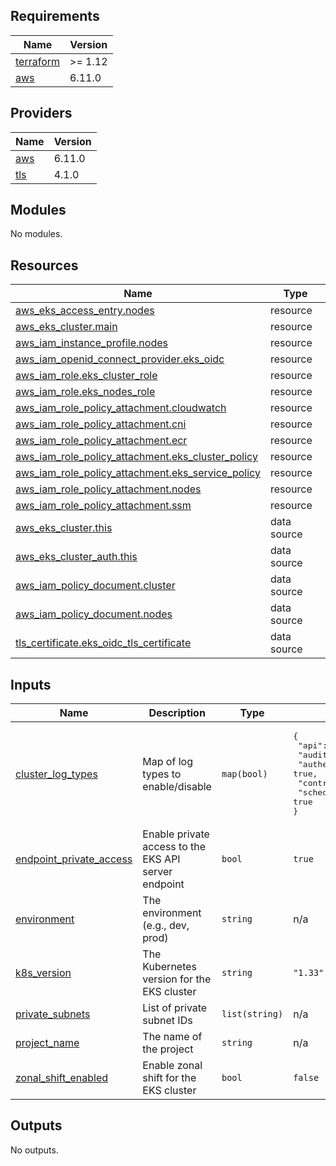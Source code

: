 <!-- BEGIN_TF_DOCS -->
## Requirements

| Name | Version |
|------|---------|
| <a name="requirement_terraform"></a> [terraform](#requirement\_terraform) | >= 1.12 |
| <a name="requirement_aws"></a> [aws](#requirement\_aws) | 6.11.0 |

## Providers

| Name | Version |
|------|---------|
| <a name="provider_aws"></a> [aws](#provider\_aws) | 6.11.0 |
| <a name="provider_tls"></a> [tls](#provider\_tls) | 4.1.0 |

## Modules

No modules.

## Resources

| Name | Type |
|------|------|
| [aws_eks_access_entry.nodes](https://registry.terraform.io/providers/hashicorp/aws/6.11.0/docs/resources/eks_access_entry) | resource |
| [aws_eks_cluster.main](https://registry.terraform.io/providers/hashicorp/aws/6.11.0/docs/resources/eks_cluster) | resource |
| [aws_iam_instance_profile.nodes](https://registry.terraform.io/providers/hashicorp/aws/6.11.0/docs/resources/iam_instance_profile) | resource |
| [aws_iam_openid_connect_provider.eks_oidc](https://registry.terraform.io/providers/hashicorp/aws/6.11.0/docs/resources/iam_openid_connect_provider) | resource |
| [aws_iam_role.eks_cluster_role](https://registry.terraform.io/providers/hashicorp/aws/6.11.0/docs/resources/iam_role) | resource |
| [aws_iam_role.eks_nodes_role](https://registry.terraform.io/providers/hashicorp/aws/6.11.0/docs/resources/iam_role) | resource |
| [aws_iam_role_policy_attachment.cloudwatch](https://registry.terraform.io/providers/hashicorp/aws/6.11.0/docs/resources/iam_role_policy_attachment) | resource |
| [aws_iam_role_policy_attachment.cni](https://registry.terraform.io/providers/hashicorp/aws/6.11.0/docs/resources/iam_role_policy_attachment) | resource |
| [aws_iam_role_policy_attachment.ecr](https://registry.terraform.io/providers/hashicorp/aws/6.11.0/docs/resources/iam_role_policy_attachment) | resource |
| [aws_iam_role_policy_attachment.eks_cluster_policy](https://registry.terraform.io/providers/hashicorp/aws/6.11.0/docs/resources/iam_role_policy_attachment) | resource |
| [aws_iam_role_policy_attachment.eks_service_policy](https://registry.terraform.io/providers/hashicorp/aws/6.11.0/docs/resources/iam_role_policy_attachment) | resource |
| [aws_iam_role_policy_attachment.nodes](https://registry.terraform.io/providers/hashicorp/aws/6.11.0/docs/resources/iam_role_policy_attachment) | resource |
| [aws_iam_role_policy_attachment.ssm](https://registry.terraform.io/providers/hashicorp/aws/6.11.0/docs/resources/iam_role_policy_attachment) | resource |
| [aws_eks_cluster.this](https://registry.terraform.io/providers/hashicorp/aws/6.11.0/docs/data-sources/eks_cluster) | data source |
| [aws_eks_cluster_auth.this](https://registry.terraform.io/providers/hashicorp/aws/6.11.0/docs/data-sources/eks_cluster_auth) | data source |
| [aws_iam_policy_document.cluster](https://registry.terraform.io/providers/hashicorp/aws/6.11.0/docs/data-sources/iam_policy_document) | data source |
| [aws_iam_policy_document.nodes](https://registry.terraform.io/providers/hashicorp/aws/6.11.0/docs/data-sources/iam_policy_document) | data source |
| [tls_certificate.eks_oidc_tls_certificate](https://registry.terraform.io/providers/hashicorp/tls/latest/docs/data-sources/certificate) | data source |

## Inputs

| Name | Description | Type | Default | Required |
|------|-------------|------|---------|:--------:|
| <a name="input_cluster_log_types"></a> [cluster\_log\_types](#input\_cluster\_log\_types) | Map of log types to enable/disable | `map(bool)` | <pre>{<br/>  "api": true,<br/>  "audit": true,<br/>  "authenticator": true,<br/>  "controllerManager": true,<br/>  "scheduler": true<br/>}</pre> | no |
| <a name="input_endpoint_private_access"></a> [endpoint\_private\_access](#input\_endpoint\_private\_access) | Enable private access to the EKS API server endpoint | `bool` | `true` | no |
| <a name="input_environment"></a> [environment](#input\_environment) | The environment (e.g., dev, prod) | `string` | n/a | yes |
| <a name="input_k8s_version"></a> [k8s\_version](#input\_k8s\_version) | The Kubernetes version for the EKS cluster | `string` | `"1.33"` | no |
| <a name="input_private_subnets"></a> [private\_subnets](#input\_private\_subnets) | List of private subnet IDs | `list(string)` | n/a | yes |
| <a name="input_project_name"></a> [project\_name](#input\_project\_name) | The name of the project | `string` | n/a | yes |
| <a name="input_zonal_shift_enabled"></a> [zonal\_shift\_enabled](#input\_zonal\_shift\_enabled) | Enable zonal shift for the EKS cluster | `bool` | `false` | no |

## Outputs

No outputs.
<!-- END_TF_DOCS -->